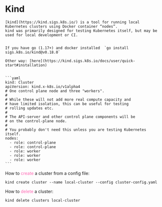 # Kind

```admonish tips
[kind](https://kind.sigs.k8s.io/) is a tool for running local Kubernetes clusters using Docker container “nodes”.
kind was primarily designed for testing Kubernetes itself, but may be used for local development or CI.
```

```admonish warning collapsible=true title="install"

If you have go (1.17+) and docker installed  `go install sigs.k8s.io/kind@v0.18.0`

Other way: [here](https://kind.sigs.k8s.io/docs/user/quick-start#installation)

```

````admonish example title="config file" collapsible=true

```yaml
kind: Cluster
apiVersion: kind.x-k8s.io/v1alpha4
# One control plane node and three "workers".
#
# While these will not add more real compute capacity and
# have limited isolation, this can be useful for testing
# rolling updates etc.
#
# The API-server and other control plane components will be
# on the control-plane node.
#
# You probably don't need this unless you are testing Kubernetes itself.
nodes:
  - role: control-plane
  - role: control-plane
  - role: worker
  - role: worker
  - role: worker
```
````

How to <span style="color: hotpink">create</span> a cluster from a config file:

```
kind create cluster --name local-cluster --config cluster-config.yaml
```

How to <span style="color: hotpink">delete</span> a cluster:

```
kind delete clusters local-cluster
```
